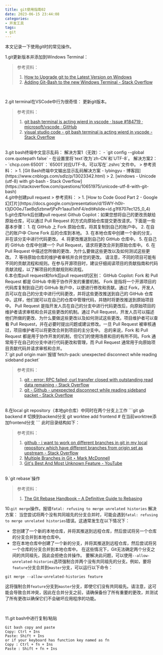 ```yaml
---
title: git使用指南02
date: 2023-06-15 23:44:08
categories:
- 开发工具
tags:
- git
---
```


本文记录一下使用git时的常见操作。
<!--more-->

1.git更新版本并添加到Windows Terminal：

> 参考资料：
> 1. [How to Upgrade git to the Latest Version on Windows](https://linuxhint.com/upgrade-git-latest-version-windows/)
> 2. [Adding Git-Bash to the new Windows Terminal - Stack Overflow](https://stackoverflow.com/questions/56839307/adding-git-bash-to-the-new-windows-terminal)

</br>

2.git terminal在VSCode中行为很奇怪：
更新git版本。
> 参考资料：
> 1. [git bash terminal is acting wierd in vscode · Issue #184719 · microsoft/vscode · GitHub](https://github.com/microsoft/vscode/issues/184719)
> 2. [visual studio code - git bash terminal is acting wierd in vscode - Stack Overflow](https://stackoverflow.com/questions/76479076/git-bash-terminal-is-acting-wierd-in-vscode)


</br>
3.git bash终端中文显示乱码：
解决方案1（无效）：
- `git config --global core.quotepath false`
- 在设置里将`text`改为`zh-CN`和`UTF-8`。
解决方案2：
- `chcp.com 65001`：`65001`对应UTF-8，可以写在`.zshrc`文件中。
> 参考资料：
> 1. [Git Bash终端中文输出显示乱码解决方案 - lybingyu - 博客园](https://www.cnblogs.com/sdlz/p/13023342.html)
> 2. [windows - Unicode (utf-8) with git-bash - Stack Overflow](https://stackoverflow.com/questions/10651975/unicode-utf-8-with-git-bash)

</br>
4.git中创建pull request
> 参考资料：
> 1. [How to Code Good Part 2 - Google 幻灯片](https://docs.google.com/presentation/d/15WY-h0lr-t3jDO0eJTaeBq5zbnwfjPxPr1aauI1xhF4/edit#slide=id.g1f8707ec125_0_4)

</br>
5.git仓库fork后创建pull request
Github Copilot：如果您想将自己的更改贡献给原始仓库，可以通过 Pull Request 的方式向原始仓库提交更改请求。下面是一些基本步骤：
1. 在 GitHub 上 Fork 原始仓库，将其复制到自己的账户中。
2. 在自己的账户中 Clone Fork 后的仓库到本地。
3. 在本地仓库中创建一个新的分支，并在该分支中进行代码更改。
4. 将更改推送到自己的 GitHub 仓库中。
5. 在自己的 GitHub 仓库中创建一个 Pull Request，请求将更改合并到原始仓库中。
6. 在 Pull Request 中描述您所做的更改、为什么要做这些更改以及如何测试这些更改。
7. 等待原始仓库的维护者审核并合并您的更改。
请注意，不同的项目可能有不同的贡献流程和规则。在参与开源项目时，建议仔细阅读项目的贡献指南和代码贡献流程，以了解项目的贡献规则和流程。

</br>
6.本仓库pull request和fork后pull request的区别：
GitHub Copilot: Fork 和 Pull Request 都是 GitHub 中用于协作开发的重要机制。
Fork 是指将一个开源项目的代码库复制到自己的 GitHub 账户中，以便进行修改和贡献。通过 Fork，开发人员可以在自己的分支中进行代码更改，并将这些更改推送到自己的 GitHub 仓库中。这样，他们就可以在自己的仓库中管理代码，并随时将更改推送到原始项目中。
Pull Request 是指开发人员在自己的分支中进行代码更改后，向原始项目的维护者请求审核和合并这些更改的机制。通过 Pull Request，开发人员可以描述他们所做的更改、为什么要做这些更改以及如何测试这些更改。项目维护者可以查看 Pull Request，并在必要时提出问题或建议修改。一旦 Pull Request 被审核通过，项目维护者可以将更改合并到项目的主分支中。
总的来说，Fork 和 Pull Request 都是用于协作开发的机制，但它们的使用场景和目的有所不同。Fork 通常用于在自己的分支中进行代码更改和管理，而 Pull Request 通常用于向原始项目贡献代码并请求审核和合并。

</br>
7.`git pull origin main`报错`fetch-pack: unexpected disconnect while reading sideband packet`

> 参考资料：
> 1. [git - error: RPC failed; curl transfer closed with outstanding read data remaining - Stack Overflow](https://stackoverflow.com/questions/38618885/error-rpc-failed-curl-transfer-closed-with-outstanding-read-data-remaining)
> 2. [git - Github - unexpected disconnect while reading sideband packet - Stack Overflow](https://stackoverflow.com/questions/66366582/github-unexpected-disconnect-while-reading-sideband-packet)

</br>
8.在local git repository（本地git仓库）中同时在两个分支上工作
```git
gb backend # 切换到backend分支
git worktee add frontend # 在当前worktree添加frontend分支
```
此时目录结构如下：

> 参考资料：
> 1. [github - i want to work on different branches in git in my local repository which have different branches from origin set as upstream - Stack Overflow](https://stackoverflow.com/questions/59579681/i-want-to-work-on-different-branches-in-git-in-my-local-repository-which-have-di)
> 2. [Multiple Branches in Git ⋆ Mark McDonnell](https://www.integralist.co.uk/posts/multiple-branches-in-git/#:~:text=Git%20offers%20a%20feature%20referred,directories%20where%20they%20are%20stored.)
> 3. [Git's Best And Most Unknown Feature - YouTube](https://www.youtube.com/watch?v=2uEqYw-N8uE)

</br>
9.`git rebase`操作

> 参考资料：
> 1. [The Git Rebase Handbook – A Definitive Guide to Rebasing](https://www.freecodecamp.org/news/git-rebase-handbook/)

10.`git merge`操作。报错`fatal: refusing to merge unrelated histories`
解决方案：
当您尝试将两个没有共同祖先的分支合并时，可能会遇到`fatal: refusing to merge unrelated histories`错误。这通常发生在以下情况下：
- 您创建了一个新的本地仓库，并将其推送到远程仓库，然后尝试将另一个仓库的分支合并到本地仓库中。
- 您在本地仓库中创建了一个新的分支，并将其推送到远程仓库，然后尝试将另一个仓库的分支合并到本地仓库中。
在这些情况下，Git无法确定两个分支之间的共同祖先，因此会拒绝合并操作。
要解决此问题，可以使用`--allow-unrelated-histories`选项强制合并两个没有共同祖先的分支。例如，要将`feature`分支合并到`master`分支，可以运行以下命令：
```
git merge --allow-unrelated-histories feature
```
这将强制合并`feature`分支到`master`分支，即使它们没有共同祖先。请注意，这可能会导致合并冲突，因此在合并分支之前，请确保备份了所有重要的更改，并测试了所有更改以确保它们不会破坏应用程序的功能。

</br>

11.git bash中进行复制/粘贴
```git
Git bash copy and paste 
Copy: Ctrl + Ins 
Paste: Shift + Ins 
or if your keyboard has function key named as fn 
Copy : Ctrl + fn + Ins 
Paste : Shift + fn + Ins
```
